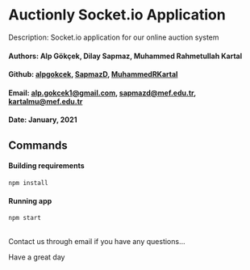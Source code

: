 # Auctionly Socket.io Application

Description:
Socket.io application for our online auction system

#### Authors: Alp Gökçek, Dilay Sapmaz, Muhammed Rahmetullah Kartal

#### Github: [alpgokcek](https://github.com/alpgokcek), [SapmazD](https://github.com/SapmazD), [MuhammedRKartal](https://github.com/MuhammedRKartal)

#### Email: [alp.gokcek1@gmail.com](mailto:alp.gokcek1@gmail.com), [sapmazd@mef.edu.tr](mailto:sapmazd@mef.edu.tr), [kartalmu@mef.edu.tr](mailto:kartalmu@mef.edu.tr)

#### Date: January, 2021

## Commands

#### Building requirements

`npm install`

#### Running app

`npm start`

<br/>
Contact us through email if you have any questions...

Have a great day
